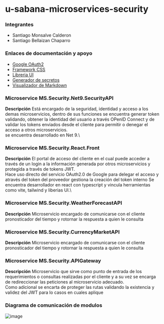# u-sabana-microservices-security
### Integrantes
- Santiago Monsalve Calderon
- Santiago Bellaizan Chaparro

### Enlaces de documentación y apoyo
- [Google OAuth2](https://developers.google.com/identity/protocols/oauth2/javascript-implicit-flow?hl=es-419)
- [Framework CSS](https://tailwindcss.com/)
- [Libreria UI](https://ui.shadcn.com/)
- [Generador de secretos](https://jwtsecret.com/)
- [Visualizador de Markdown](https://markdownlivepreview.com/)

### Microservice MS.Security.Net9.SecurityAPI
**Descripción**
Está encargado de la seguridad, identidad y acceso a los demas microservicios, dentro de sus funciones se encuentra generar token validando, obtener la identidad del usuario a través OPenID Connect y de validar los tokens enviados desde el cliente para permitir o denegar el acceso a otros microservicios.\
se encuentra desarrollado en Net 9.\
### Microservice MS.Security.React.Front
**Descripción**
El portal de acceso del cliente en el cual puede acceder a través de un login a la información generada por otros microservicios y protegida a través de tokens JWT.\
Hace uso directo del servicio OAuth2.0 de Google para delegar el acceso y através del token del proveedor gestiona la creación del token interno
Se encuentra desarrollador en react con typescript y vincula herramientas como vite, tailwind y liberias UI.\
### Microservice MS.Security.WeatherForecastAPI
**Descripción**
Microservicio encargado de comunicarse con el cliente pronosticador del tiempo y rotornar la respuesta a quien le consulta
### Microservice MS.Security.CurrencyMarketAPI
**Descripción**
Microservicio encargado de comunicarse con el cliente pronosticador del tiempo y rotornar la respuesta a quien le consulta
### Microservice MS.Security.APIGateway
**Descripción**
Microservicio que sirve como punto de entrada de los requerimientos o consultas realizadas por el cliente y a su vez se encarga de redireccionar las peticiones al microservicio adecuado.\
Como adicional se encarta de proteger las rutas validando la existencia y validez del JWT para lo casos en cuales aplique
### Diagrama de comunicación de modulos
![image](https://github.com/user-attachments/assets/4c5da010-41d4-4d8e-9606-dd0b22b72804)
